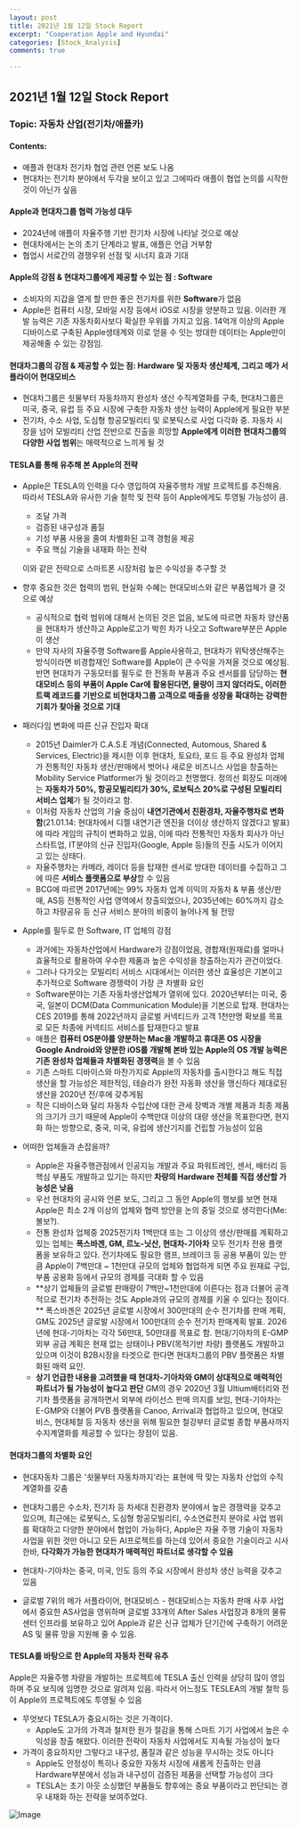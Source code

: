 ```yaml
---
layout: post
title: 2021년 1월 12일 Stock Report
excerpt: "Cooperation Apple and Hyundai"
categories: [Stock_Analysis]
comments: true

---
```




## 2021년 1월 12일 Stock Report



### Topic: 자동차 산업(전기차/애플카)



#### Contents:

- 애플과 현대차 전기차 협업 관련 언론 보도 나옴
- 현대차는 전기차 분야에서 두각을 보이고 있고 그에따라 애플이 협업 논의를 시작한 것이 아닌가 싶음



#### Apple과 현대차그룹 협력 가능성 대두

- 2024년에 애플이 자율주행 기반 전기차 시장에 나타날 것으로 예상
- 현대차에서는 논의 초기 단계라고 발표, 애플은 언급 거부함
- 협업시 서로간의 경쟁우위 선점 및 시너지 효과 기대



#### Apple의 강점 & 현대차그룹에게 제공할 수 있는 점 : Software

- 소비자의 지갑을 열게 할 만한 좋은 전기차를 위한 **Software**가 없음 
- Apple은 컴퓨터 시장, 모바일 시장 등에서 iOS로 시장을 양분하고 있음. 이러한 개발 능력은 기존 자동차회사보다 확실한 우위를 가지고 있음. 14억개 이상의 Apple 디바이스로 구축된 Apple생태계와 이로 얻을 수 잇는 방대한 데이터는 Apple만이 제공해줄 수 있는 강점임. 



#### 현대차그룹의 강점 & 제공할 수 있는 점: Hardware 및 자동차 생산체계, 그리고 메가 서플라이어 현대모비스

- 현대차그룹은 쇳물부터 자동차까지 완성차 생산 수직계열화를 구축, 현대차그룹은 미국, 중국, 유럽 등 주요 시장에 구축한 자동차 생산 능력이 Apple에게 필요한 부분
- 전기차, 수소 사업, 도심형 항공모빌리티 및 로봇틱스로 사업 다각화 중. 자동차 시장을 넘어 모빌리티 산업 전반으로 진출을 희망할 **Apple에게 이러한 현대차그룹의 다양한 사업 범위**는 매력적으로 느끼게 될 것

#### TESLA를 통해 유추해 본 Apple의 전략

- Apple은 TESLA의 인력을 다수 영입하여 자율주행차 개발 프로젝트를 추진해옴. 따라서 TESLA와 유사한 기술 철학 및 전략 등이 Apple에게도 투영될 가능성이 큼.

  - 조달 가격
  - 검증된 내구성과 품질
  - 기성 부품 사용을 줄여 차별화된 고객 경험을 제공
  - 주요 핵심 기술을 내재화 하는 전략

  이와 같은 전략으로 스마트폰 시장처럼 높은 수익성을 추구할 것

- 향후 중요한 것은 협력의 범위, 현실화 수혜는 현대모비스와 같은 부품업체가 클 것으로 예상

  - 공식적으로 협력 범위에 대해서 논의된 것은 없음, 보도에 따르면 자동차 양산품을 현대차가 생산하고 Apple로고가 박힌 차가 나오고 Software부분은 Apple이 생산
  - 만약 자사의 자율주행 Software를 Apple사용하고, 현대차가 위탁생산해주는 방식이라면 비경합재인 Software를 Apple이 큰 수익을 가져올 것으로 예상됨. 반면 현대차가 구동모터를 필두로 한 전동화 부품과 주요 센서를를 담당하는 **현대모비스 등의 부품이 Apple Car에 활용된다면, 물량이 크지 않더라도, 이러한 트랙 레코드를 기반으로 비현대차그룹 고객으로 매출을 성장을 확대하는 강력한 기회가 찾아올 것으로 기대**

- 패러다임 변화에 따른 신규 진입자 확대
  - 2015년 Daimler가 C.A.S.E 개념(Connected, Automous, Shared & Services, Electric)을 제시한 이후 현대차, 토요타, 포드 등 주요 완성차 업체가 전통적인 자동차 생산/판매에서 벗어나 새로운 비즈니스 사업을 창출하는 Mobility Service Platformer가 될 것이라고 천명했다. 정의선 회장도 미래에는 **자동차가 50%, 항공모빌리티가 30%, 로보틱스 20%로 구성된 모빌리티 서비스 업체**가 될 것이라고 함. 
  - 이처럼 자동차 산업의 기술 중심이 **내연기관에서 친환경차, 자율주행차로 변화함**(21.01.14: 현대차에서 디젤 내연기관 엔진을 더이상 생산하지 않겠다고 발표)에 따라 게임의 규칙이 변화하고 있음, 이에 따라 전통적인 자동차 회사가 아닌 스타트업, IT분야의  신규 진입자(Google, Apple 등)들의 진출 시도가 이어지고 있는 상태다. 
  - 자율주행차는 카메라, 레이더 등을 탑재한 센서로 방대한 데이터를 수집하고 그에 따른 **서비스 플랫폼으로 부상**할 수 있음
  - BCG에 따르면 2017년에는 99% 자동차 업계 이익의 자동차 & 부품 생산/판매, AS등 전통적인 사업 영역에서 창출되었으나, 2035년에는 60%까지 감소하고 차량공유 등 신규 서비스 분야의 비중이 늘어나게 될 전망
- Apple를 필두로 한 Software, IT 업체의 강점 
  - 과거에는 자동차산업에서 Hardware가 강점이었음, 경합재(원재료)를 얼마나 효율적으로 활용하여 우수한 제품과 높은 수익성을 창출하는지가 관건이었다. 
  - 그러나 다가오는 모빌리티 서비스 시대에서는 이러한 생산 효율성은 기본이고 추가적으로 Software 경쟁력이 가장 큰 차별화 요인
  - Software분야는 기존 자동차생산업체가 열위에 있다. 2020년부터는 미국, 중국, 일본이 DCM(Data Communication Module)을 기본으로 탑재. 현대차는 CES 2019를 통해 2022년까지 글로벌 커넥티드카 고객 1천만명 확보를 목표로 모든 차종에 커넥티드 서비스를 탑재한다고 발표
  - 애플은 **컴퓨터 OS분야를 양분하는 Mac을 개발하고 휴대폰 OS 시장을 Google Android와 양분한 iOS를 개발해 본바 있는 Apple의 OS 개발 능력은 기존 완성차 업체들과 차별화된 경쟁력**을 볼 수 있음
  - 기존 스마트 디바이스와 마찬가지로 Apple의 자동차를 출시한다고 해도 직접 생산을 할 가능성은 제한적임, 테슬라가 완전 자동화 생산을 맹신하다 제대로된 생산을 2020년 전/후에 갖추게됨
  - 작은 디바이스와 달리 자동차 수입산에 대한 관세 장벽과 개별 제품과 최종 제품의 크기가 크기 때문에 Apple이 수백만대 이상의 대량 생산을 목표한다면, 현지화 하는 방향으로, 중국, 미국, 유럽에 생산기지를 건립할 가능성이 있음 
- 어떠한 업체들과 손잡을까?
  - Apple은 자율주행관점에서 인공지능 개발과 주요 파워트레인, 센서, 배터리 등 핵심 부품도 개발하고 있기는 하지만 **차량의 Hardware 전체를 직접 생산할 가능성은 낮음**
  - 우선 현대차의 공시와 언론 보도, 그리고 그 동안 Apple의 행보를 보면 현재 Apple은 최소 2개 이상의 업체와 협력 방안을 논의 중일 것으로 생각한다(Me: 볼보?).
  - 전통 완성차 업체중 2025전기차 1백만대 또는 그 이상의 생산/판매를 계획하고 있는 업체는 **폭스바겐, GM, 르노-닛산, 현대차-기아차** 모두 전기차 전용 플랫폼을 보유하고 있다. 전기차에도 필요한 램프, 브레이크 등 공용 부품이 있는 만큼 Apple이 7백만대 ~ 1천만대 규모의 업체와 협업하게 되면 주요 원재료 구입, 부품 공용화 등에서 규모의 경제를 극대화 할 수 있음
  - **상기 업체들의 글로벌 판매량이 7백만~1천만대에 이른다는 점과 더불어 공격적으로 전기차 추전하는 것도 Apple과의 규모의 경제를 키울 수 있다는 점이다. ** 폭스바겐은 2025년 글로벌 시장에서 300만대의 순수 전기차를 판매 계획, GM도 2025년 글로발 시장에서 100만대의 순수 전기차 판매계획 발표. 2026년에 현대-기아차는 각각 56만대, 50만대를 목표로 함. 현대/기아차의 E-GMP 외부 공급 계획은 현재 없는 상태이나 PBV(목적기반 차량) 플랫폼도 개발하고 있으며 이것이 B2B시장을 타겟으로 한다면 현대차그룹의 PBV 플랫폼은 차별화된 매력 요인.
  - **상기 언급한 내용을 고려했을 때 현대차-기아차와 GM이 상대적으로 매력적인 파트너가 될 가능성이 높다고 판단** GM의 경우 2020년 3월 Ultium배터리와 전기차 플랫폼을 공개하면서 외부에 라이선스 판매 의지를 보임, 현대-기아차는 E-GMP와 더불어 PVB 플랫폼을 Canoo, Arrival과 협업하고 있으며, 현대모비스, 현대체철 등 자동차 생산을 위해 필요한 철강부터 글로벌 종합 부품사까지 수지계열화를 제공할 수 있다는 장점이 있음.

#### 현대차그룹의 차별화 요인

- 현대자동차 그룹은 '쇳물부터 자동차까지'라는 표현에 딱 맞는 자동차 산업의 수직 계열화를 갖춤
- 현대차그룹은 수소차, 전기차 등 차세대 친환경차 분야에서 높은 경쟁력을 갖추고 있으며, 최근에는 로봇틱스, 도심형 항공모빌리티, 수소연료전지 분야로 사업 범위를 확대하고 다양한 분야에서 협업이 가능하다, Apple은 자율 주행 기술이 자동차 사업을 위한 것만 아니고 모든 AI프로젝트를 하는데 있어서 중요한 기술이라고 시사한바, **다각화가 가능한 현대차가 매력적인 파트너로 생각할 수 있음**

- 현대차-기아차는 중국, 미국, 인도 등의 주요 시장에서 완성차 생산 능력을 갖추고 있음
- 글로벌 7위의 메가 서플라이어, 현대모비스 - 현대모비스는 자동차 판매 사후 사업에서 중요한 AS사업을 영위하며 글로벌 33개의 After Sales 사업장과 8개의 물류센터 인프라를 보유하고 있어 Apple과 같은 신규 업체가 단기간에 구축하기 어려운 AS 및 물류 망을 지원해 줄 수 있음.



#### TESLA를 바탕으로 한 Apple의 자동차 전략 유추

Apple은 자율주행 차량을 개발하는 프로젝트에 TESLA 출신 인력을 상당히 많이 영입하며 주요 보직에 임명한 것으로 알려져 있음. 따라서 어느정도 TESLEA의 개발 철학 등이 Apple의 프로젝트에도 투영될 수 있음

- 무엇보다 TESLA가 중요시하는 것은 가격이다. 
  - Apple도 고가의 가격과 철저한 원가 절감을 통해 스마트 기기 사업에서 높은 수익성을 창출 해왔다. 이러한 전략이 자동차 사업에서도 지속될 가능성이 높다
- 가격이 중요하지만 그렇다고 내구성, 품질과 같은 성능을 무시하는 것도 아니다
  - Apple도 안정성이 특히나 중요한 자동차 시장에 새롭게 진출하는 만큼 Hardware부분에서 성능과 내구성이 검증된 제품을 선택할 가능성이 크다
  - TESLA는 초기 아웃 소싱했던 부품들도 향후에는 중요 부품이라고 판단되는 경우 내재화 하는 전략을 보여주었다.
 

![Image](https://github.com/user-attachments/assets/1dfdc782-7fb4-464f-a4a2-185db9bb30eb)
